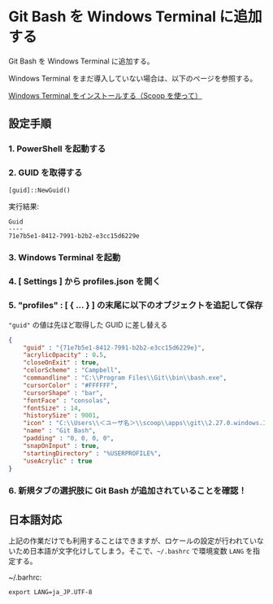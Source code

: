 # Git Bash を Windows Terminal に追加する
Git Bash を Windows Terminal に追加する。

Windows Terminal をまだ導入していない場合は、以下のページを参照する。

[Windows Terminal をインストールする（Scoop を使って）](https://github.com/fs5013-furi-sutao/explain.how_to_install_windows_terminal.with_scoop)

## 設定手順
### 1. PowerShell を起動する

### 2. GUID を取得する
```console
[guid]::NewGuid()
```
実行結果: 
```
Guid
----
71e7b5e1-8412-7991-b2b2-e3cc15d6229e
```

### 3. Windows Terminal を起動

### 4. [ Settings ] から profiles.json を開く

### 5. "profiles" : [ { ... } ] の末尾に以下のオブジェクトを追記して保存
`"guid"` の値は先ほど取得した GUID に差し替える

```json
{
    "guid" : "{71e7b5e1-8412-7991-b2b2-e3cc15d6229e}",
    "acrylicOpacity" : 0.5,
    "closeOnExit" : true,
    "colorScheme" : "Campbell",
    "commandline" : "C:\\Program Files\\Git\\bin\\bash.exe",
    "cursorColor" : "#FFFFFF",
    "cursorShape" : "bar",
    "fontFace" : "consolas",
    "fontSize" : 14,
    "historySize" : 9001,
    "icon" : "C:\\Users\\＜ユーザ名＞\\scoop\\apps\\git\\2.27.0.windows.1\\mingw64\\share\\git\\git-for-windows.ico",
    "name" : "Git Bash",
    "padding" : "0, 0, 0, 0",
    "snapOnInput" : true,
    "startingDirectory" : "%USERPROFILE%",
    "useAcrylic" : true
}
```

### 6. 新規タブの選択肢に Git Bash が追加されていることを確認！

## 日本語対応
上記の作業だけでも利用することはできますが、ロケールの設定が行われていないため日本語が文字化けしてしまう。そこで、`~/.bashrc` で環境変数 `LANG` を指定する。

~/.barhrc:
```.barhrc
export LANG=ja_JP.UTF-8
```
